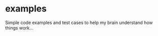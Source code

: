 examples
========

Simple code examples and test cases to help my brain understand how things work...
